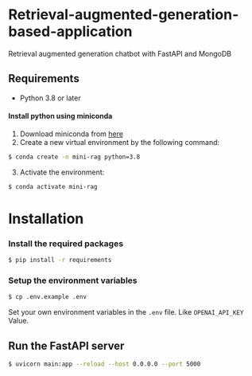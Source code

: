 # Retrieval-augmented-generation-based-application

Retrieval augmented generation chatbot with FastAPI and MongoDB

## Requirements

- Python 3.8 or later

#### Install python using miniconda

1. Download miniconda from [here](https://docs.anaconda.com/miniconda/miniconda-install/)
2. Create a new virtual environment by the following command:

```bash
$ conda create -n mini-rag python=3.8
```

3. Activate the environment:

```bash
$ conda activate mini-rag
```

# Installation

### Install the required packages

```bash
$ pip install -r requirements
```

### Setup the environment variables

```bash
$ cp .env.example .env
```

Set your own environment variables in the `.env` file. Like `OPENAI_API_KEY` Value.

## Run the FastAPI server

```bash
$ uvicorn main:app --reload --host 0.0.0.0 --port 5000
```
